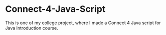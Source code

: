 # Connect-4-Java-Script
This is one of my college project, where I made a Connect 4 Java script for Java Introduction course. 
